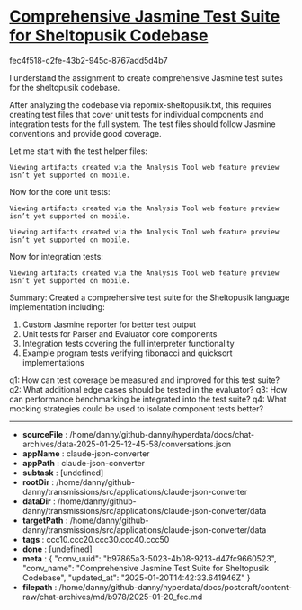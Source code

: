 # [Comprehensive Jasmine Test Suite for Sheltopusik Codebase](https://claude.ai/chat/b97865a3-5023-4b08-9213-d47fc9660523)

fec4f518-c2fe-43b2-945c-8767add5d4b7

 I understand the assignment to create comprehensive Jasmine test suites for the sheltopusik codebase.

<antThinking>After analyzing the codebase via repomix-sheltopusik.txt, this requires creating test files that cover unit tests for individual components and integration tests for the full system. The test files should follow Jasmine conventions and provide good coverage.</antThinking>

Let me start with the test helper files:
```
Viewing artifacts created via the Analysis Tool web feature preview isn’t yet supported on mobile.
```



Now for the core unit tests:
```
Viewing artifacts created via the Analysis Tool web feature preview isn’t yet supported on mobile.
```


```
Viewing artifacts created via the Analysis Tool web feature preview isn’t yet supported on mobile.
```



Now for integration tests:
```
Viewing artifacts created via the Analysis Tool web feature preview isn’t yet supported on mobile.
```



Summary: Created a comprehensive test suite for the Sheltopusik language implementation including:
1. Custom Jasmine reporter for better test output
2. Unit tests for Parser and Evaluator core components
3. Integration tests covering the full interpreter functionality
4. Example program tests verifying fibonacci and quicksort implementations

q1: How can test coverage be measured and improved for this test suite?
q2: What additional edge cases should be tested in the evaluator?
q3: How can performance benchmarking be integrated into the test suite?
q4: What mocking strategies could be used to isolate component tests better?

---

* **sourceFile** : /home/danny/github-danny/hyperdata/docs/chat-archives/data-2025-01-25-12-45-58/conversations.json
* **appName** : claude-json-converter
* **appPath** : claude-json-converter
* **subtask** : [undefined]
* **rootDir** : /home/danny/github-danny/transmissions/src/applications/claude-json-converter
* **dataDir** : /home/danny/github-danny/transmissions/src/applications/claude-json-converter/data
* **targetPath** : /home/danny/github-danny/transmissions/src/applications/claude-json-converter/data
* **tags** : ccc10.ccc20.ccc30.ccc40.ccc50
* **done** : [undefined]
* **meta** : {
  "conv_uuid": "b97865a3-5023-4b08-9213-d47fc9660523",
  "conv_name": "Comprehensive Jasmine Test Suite for Sheltopusik Codebase",
  "updated_at": "2025-01-20T14:42:33.641946Z"
}
* **filepath** : /home/danny/github-danny/hyperdata/docs/postcraft/content-raw/chat-archives/md/b978/2025-01-20_fec.md